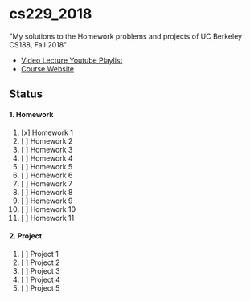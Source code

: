 # cs229_2018
"My solutions to the Homework problems and projects of UC Berkeley CS188, Fall 2018"

- [Video Lecture Youtube Playlist](https://www.youtube.com/playlist?list=PLsOUugYMBBJENfZ3XAToMsg44W7LeUVhF)
- [Course Website](https://inst.eecs.berkeley.edu/~cs188/fa18/)

## Status
#### 1. Homework
1. [x] Homework 1
2. [ ] Homework 2
3. [ ] Homework 3
4. [ ] Homework 4
5. [ ] Homework 5
6. [ ] Homework 6
7. [ ] Homework 7
8. [ ] Homework 8
9. [ ] Homework 9
10. [ ] Homework 10
11. [ ] Homework 11
#### 2. Project
1. [ ] Project 1
2. [ ] Project 2
3. [ ] Project 3
4. [ ] Project 4
5. [ ] Project 5